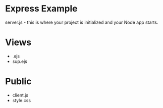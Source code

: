Express Example
=================


server.js - this is where your project is initialized and your Node app starts. 

Views
=====
* .ejs
* sup.ejs


Public 
======
* client.js
* style.css